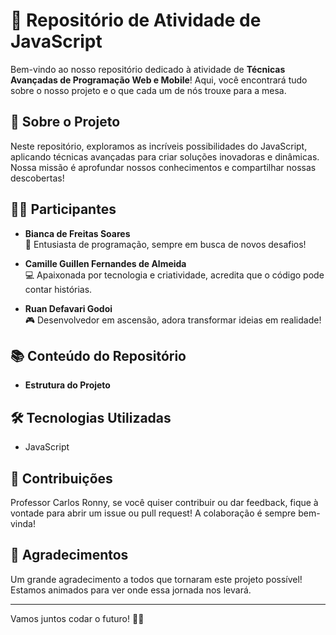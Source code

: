 # 🚀 Repositório de Atividade de JavaScript

Bem-vindo ao nosso repositório dedicado à atividade de **Técnicas Avançadas de Programação Web e Mobile**! Aqui, você encontrará tudo sobre o nosso projeto e o que cada um de nós trouxe para a mesa.

## 🌟 Sobre o Projeto

Neste repositório, exploramos as incríveis possibilidades do JavaScript, aplicando técnicas avançadas para criar soluções inovadoras e dinâmicas. Nossa missão é aprofundar nossos conhecimentos e compartilhar nossas descobertas!

## 👩‍💻 Participantes

- **Bianca de Freitas Soares**  
  🌼 Entusiasta de programação, sempre em busca de novos desafios!

- **Camille Guillen Fernandes de Almeida**  
  💻 Apaixonada por tecnologia e criatividade, acredita que o código pode contar histórias.

- **Ruan Defavari Godoi**  
  🎮 Desenvolvedor em ascensão, adora transformar ideias em realidade!

## 📚 Conteúdo do Repositório

- **Estrutura do Projeto**


## 🛠️ Tecnologias Utilizadas

- JavaScript

## 🌈 Contribuições

Professor Carlos Ronny, se você quiser contribuir ou dar feedback, fique à vontade para abrir um issue ou pull request! A colaboração é sempre bem-vinda!

## 🎉 Agradecimentos

Um grande agradecimento a todos que tornaram este projeto possível! Estamos animados para ver onde essa jornada nos levará.

---

Vamos juntos codar o futuro! 💪✨
